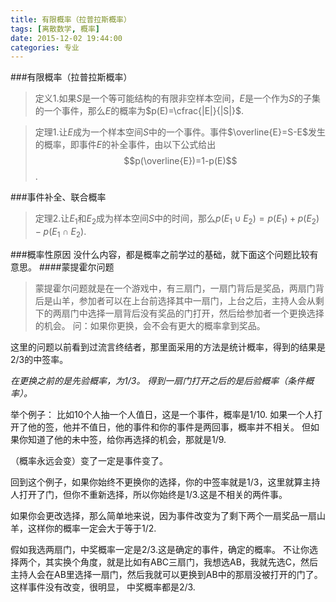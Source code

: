 ```yaml
---
title: 有限概率（拉普拉斯概率）
tags: [离散数学, 概率]
date: 2015-12-02 19:44:00
categories: 专业
---
```


###有限概率（拉普拉斯概率）

>定义1.如果$S$是一个等可能结构的有限非空样本空间，$E$是一个作为$S$的子集的一个事件，那么$E$的概率为$p(E)=\cfrac{|E|}{|S|}$.

>定理1.让$E$成为一个样本空间$S$中的一个事件。事件$\overline{E}=S-E$发生的概率，即事件$E$的补全事件，由以下公式给出$$p(\overline{E})=1-p(E)$$.

###事件补全、联合概率
>定理2.让$E_1$和$E_2$成为样本空间$S$中的时间，那么$p(E_1 \cup E_2)=p(E_1)+p(E_2)-p(E_1 \cap E_2)$.

###概率性原因
没什么内容，都是概率之前学过的基础，就下面这个问题比较有意思。
####蒙提霍尔问题
>蒙提霍尔问题就是在一个游戏中，有三扇门，一扇门背后是奖品，两扇门背后是山羊，参加者可以在上台前选择其中一扇门，上台之后，主持人会从剩下的两扇门中选择一扇背后没有奖品的门打开，然后给参加者一个更换选择的机会。
问：如果你更换，会不会有更大的概率拿到奖品。

这里的问题以前看到过流言终结者，那里面采用的方法是统计概率，得到的结果是2/3的中签率。

*在更换之前的是先验概率，为1/3。*
*得到一扇门打开之后的是后验概率（条件概率）。*

举个例子：
比如10个人抽一个人值日，这是一个事件，概率是1/10.
如果一个人打开了他的签，他并不值日，他的事件和你的事件是两回事，概率并不相关。
但如果你知道了他的未中签，给你再选择的机会，那就是1/9.

（概率永远会变）变了一定是事件变了。

回到这个例子，如果你始终不更换你的选择，你的中签率就是1/3，这里就算主持人打开了门，但你不重新选择，所以你始终是1/3.这是不相关的两件事。

如果你会更改选择，那么简单地来说，因为事件改变为了剩下两个一扇奖品一扇山羊，这样你的概率一定会大于等于1/2.

假如我选两扇门，中奖概率一定是2/3.这是确定的事件，确定的概率。
不让你选择两个，其实换个角度，就是比如有ABC三扇门，我想选AB，我就先选C，然后主持人会在AB里选择一扇门，然后我就可以更换到AB中的那扇没被打开的门了。这样事件没有改变，很明显， 中奖概率都是2/3.